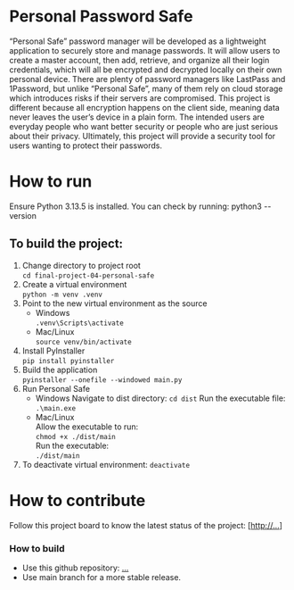 # Personal Password Safe
“Personal Safe” password manager will be developed as a lightweight application to securely store and manage passwords. It will allow users to create a master account, then add, retrieve, and organize all their login credentials, which will all be encrypted and decrypted locally on their own personal device. There are plenty of password managers like LastPass and 1Password, but unlike “Personal Safe”, many of them rely on cloud storage which introduces risks if their servers are compromised. This project is different because all encryption happens on the client side, meaning data never leaves the user’s device in a plain form. The intended users are everyday people who want better security or people who are just serious about their privacy. Ultimately, this project will provide a security tool for users wanting to protect their passwords. 

# How to run
Ensure Python 3.13.5 is installed. You can check by running: python3 --version

## To build the project:
1. Change directory to project root  
`cd final-project-04-personal-safe`
2. Create a virtual environment  
`python -m venv .venv`
3. Point to the new virtual environment as the source  
    * Windows  
    `.venv\Scripts\activate`
    * Mac/Linux  
    `source venv/bin/activate`
4. Install PyInstaller  
`pip install pyinstaller`
5. Build the application  
`pyinstaller --onefile --windowed main.py`
6. Run Personal Safe
    * Windows 
    Navigate to dist directory: 
    `cd dist`
    Run the executable file:
    `.\main.exe`
    * Mac/Linux  
    Allow the executable to run:  
    `chmod +x ./dist/main`  
    Run the executable:  
    `./dist/main` 
7. To deactivate virtual environment:
    `deactivate`

# How to contribute
Follow this project board to know the latest status of the project: [[http://...](https://github.com/orgs/cis3296f25/projects/47)] 

### How to build
- Use this github repository: [...](https://github.com/cis3296f25/final-project-04-personal-safe) 
- Use main branch for a more stable release.  
